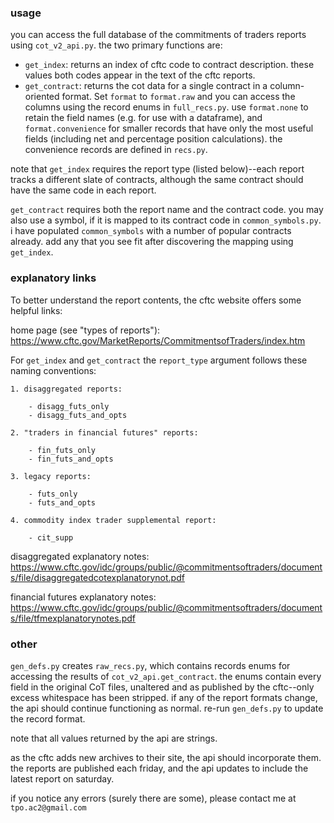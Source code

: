 ### usage

you can access the full database of the commitments of traders reports using `cot_v2_api.py`. the two primary functions are:

- `get_index`: returns an index of cftc code to contract description. these values both codes appear in the text of the cftc reports.
- `get_contract`: returns the cot data for a single contract in a column-oriented format. Set `format` to `format.raw` and you can access the columns using the record enums in `full_recs.py`. use `format.none` to retain the field names (e.g. for use with a dataframe), and `format.convenience` for smaller records that have only the most useful fields (including net and percentage position calculations). the convenience records are defined in `recs.py`.

note that `get_index` requires the report type (listed below)--each report tracks a different slate of contracts, although the same contract should have the same code in each report.

`get_contract` requires both the report name and the contract code. you may also use a symbol, if it is mapped to its contract code in `common_symbols.py`. i have populated `common_symbols` with a number of popular contracts already. add any that you see fit after discovering the mapping using `get_index`.

### explanatory links

To better understand the report contents, the cftc website offers some helpful links:

home page (see "types of reports"): https://www.cftc.gov/MarketReports/CommitmentsofTraders/index.htm

For `get_index` and `get_contract` the `report_type` argument follows these naming conventions:

    1. disaggregated reports:

        - disagg_futs_only
        - disagg_futs_and_opts

    2. "traders in financial futures" reports:
    
        - fin_futs_only
        - fin_futs_and_opts
    
    3. legacy reports:
    
        - futs_only
        - futs_and_opts
    
    4. commodity index trader supplemental report:
    
        - cit_supp

disaggregated explanatory notes: https://www.cftc.gov/idc/groups/public/@commitmentsoftraders/documents/file/disaggregatedcotexplanatorynot.pdf

financial futures explanatory notes: https://www.cftc.gov/idc/groups/public/@commitmentsoftraders/documents/file/tfmexplanatorynotes.pdf


### other

`gen_defs.py` creates `raw_recs.py`, which contains records enums for accessing the results of `cot_v2_api.get_contract`. the enums contain every field in the original CoT files, unaltered and as published by the cftc--only excess whitespace has been stripped. if any of the report formats change, the api should continue functioning as normal. re-run `gen_defs.py` to update the record format.

note that all values returned by the api are strings.

as the cftc adds new archives to their site, the api should incorporate them. the reports are published each friday, and the api updates to include the latest report on saturday.

if you notice any errors (surely there are some), please contact me at `tpo.ac2@gmail.com`